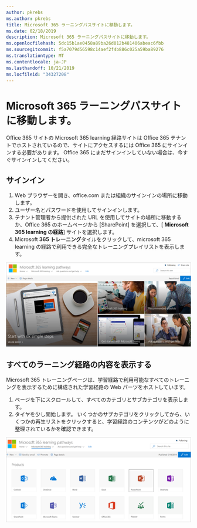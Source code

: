 ```yaml
---
author: pkrebs
ms.author: pkrebs
title: Microsoft 365 ラーニングパスサイトに移動します。
ms.date: 02/18/2019
description: Microsoft 365 ラーニングパスサイトに移動します。
ms.openlocfilehash: 5dc15b1ae0458a89ba26d012b481406abeac6fbb
ms.sourcegitcommit: f5a7079d56598c14aef2f4b886c025a59ba89276
ms.translationtype: MT
ms.contentlocale: ja-JP
ms.lasthandoff: 10/21/2019
ms.locfileid: "34327208"
---
```

# <a name="go-to-the-microsoft-365-learning-pathways-site"></a>Microsoft 365 ラーニングパスサイトに移動します。

Office 365 サイトの Microsoft 365 learning 経路サイトは Office 365 テナントでホストされているので、サイトにアクセスするには Office 365 にサインインする必要があります。 Office 365 にまだサインインしていない場合は、今すぐサインインしてください。 

## <a name="sign-in"></a>サインイン  

1.  Web ブラウザーを開き、office.com または組織のサインインの場所に移動します。 
2.  ユーザー名とパスワードを使用してサインインします。
3.  テナント管理者から提供された URL を使用してサイトの場所に移動するか、Office 365 のホームページから [SharePoint] を選択して、[ **Microsoft 365 learning の経路**] サイトを選択します。 
5. Microsoft **365 トレーニング**タイルをクリックして、microsoft 365 learning の経路で利用できる完全なトレーニングプレイリストを表示します。 

![cg-goto](media/cg-goto.png)

## <a name="view-all-the-learning-pathways-content"></a>すべてのラーニング経路の内容を表示する
Microsoft 365 トレーニングページは、学習経路で利用可能なすべてのトレーニングを表示するために構成された学習経路の Web パーツをホストしています。 

1. ページを下にスクロールして、すべてのカテゴリとサブカテゴリを表示します。
2. タイヤを少し開始します。 いくつかのサブカテゴリをクリックしてから、いくつかの再生リストをクリックすると、学習経路のコンテンツがどのように整理されているかを確認できます。 

![cg-gotoall](media/cg-gotoall.png)


